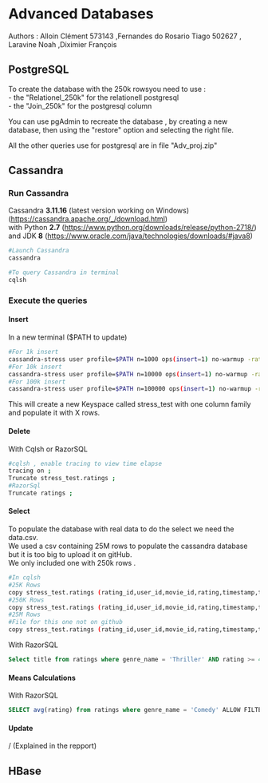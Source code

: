 # Advanced Databases 

Authors : Alloin Clément 573143 ,Fernandes do Rosario Tiago 502627 , Laravine Noah  ,Diximier François

## PostgreSQL 

To create the database with the 250k rowsyou need to use :  
    - the "Relationel_250k" for the relationell postgresql  
    - the "Join_250k" for the postgresql column  

You can use pgAdmin to recreate the database , by creating a new database, then using the "restore" option and selecting the right file.  

All the other queries use for postgresql are in file "Adv_proj.zip"  


## Cassandra 

### Run Cassandra

Cassandra **3.11.16** (latest version working on Windows) (https://cassandra.apache.org/_/download.html)  
with Python **2.7** (https://www.python.org/downloads/release/python-2718/)  
and JDK **8**  (https://www.oracle.com/java/technologies/downloads/#java8)  

```bash
#Launch Cassandra
cassandra

#To query Cassandra in terminal
cqlsh
```

### Execute the queries

#### Insert
In a new terminal ($PATH to update)

```bash
#For 1k insert
cassandra-stress user profile=$PATH n=1000 ops(insert=1) no-warmup -rate threads=512
#For 10k insert
cassandra-stress user profile=$PATH n=10000 ops(insert=1) no-warmup -rate threads=512
#For 100k insert
cassandra-stress user profile=$PATH n=100000 ops(insert=1) no-warmup -rate threads=512
```

This will create a new Keyspace called stress_test with one column family and populate it with X rows.

#### Delete

With Cqlsh or RazorSQL
```bash
#cqlsh , enable tracing to view time elapse
tracing on ;
Truncate stress_test.ratings ;
#RazorSql
Truncate ratings ;
```

#### Select

To populate the database with real data to do the select we need the data.csv.  
We used a csv containing 25M rows to populate the cassandra database but it is too big to upload it on gitHub.  
We only included one with 250k rows .  

```bash
#In cqlsh
#25K Rows
copy stress_test.ratings (rating_id,user_id,movie_id,rating,timestamp,title,genre_id,genre_name) from './data.csv' WITH HEADER = TRUE AND MAXROWS=25000; 
#250K Rows
copy stress_test.ratings (rating_id,user_id,movie_id,rating,timestamp,title,genre_id,genre_name) from './data.csv' WITH HEADER = TRUE AND MAXROWS=250000; 
#25M Rows
#File for this one not on github
copy stress_test.ratings (rating_id,user_id,movie_id,rating,timestamp,title,genre_id,genre_name) from './data.csv' WITH HEADER = TRUE; 
```

With RazorSQL
```sql
Select title from ratings where genre_name = 'Thriller' AND rating >= 4 ALLOW FILTERING;
```

#### Means Calculations

With RazorSQL
```sql
SELECT avg(rating) from ratings where genre_name = 'Comedy' ALLOW FILTERING;
```

#### Update

 / (Explained in the repport)


## HBase
